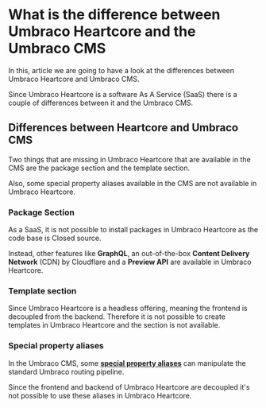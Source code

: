 # What is the difference between Umbraco Heartcore and the Umbraco CMS

In this, article we are going to have a look at the differences between Umbraco Heartcore and Umbraco CMS.

Since Umbraco Heartcore is a software As A Service (SaaS) there is a couple of differences between it and the Umbraco CMS.

## Differences between Heartcore and Umbraco CMS

Two things that are missing in Umbraco Heartcore that are available in the CMS are the package section and the template section.

Also, some special property aliases available in the CMS are not available in Umbraco Heartcore.

### Package Section

As a SaaS, it is not possible to install packages in Umbraco Heartcore as the code base is Closed source.

Instead, other features like **GraphQL**, an out-of-the-box **Content Delivery Network** (CDN) by Cloudflare and a **Preview API** are available in Umbraco Heartcore.

### Template section

Since Umbraco Heartcore is a headless offering, meaning the frontend is decoupled from the backend.
Therefore it is not possible to create templates in Umbraco Heartcore and the section is not available.

### Special property aliases

In the Umbraco CMS, some [**special property aliases**](/Reference/Routing/Routing-Properties/index.md) can manipulate the standard Umbraco routing pipeline.

Since the frontend and backend of Umbraco Heartcore are decoupled it's not possible to use these aliases in Umbraco Heartcore.
